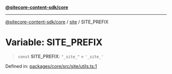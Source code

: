 [**@sitecore-content-sdk/core**](../../README.md)

***

[@sitecore-content-sdk/core](../../README.md) / [site](../README.md) / SITE\_PREFIX

# Variable: SITE\_PREFIX

> `const` **SITE\_PREFIX**: `"_site_"` = `'_site_'`

Defined in: [packages/core/src/site/utils.ts:1](https://github.com/Sitecore/xmc-jss-dev/blob/38628169543edbbaa7aaf11b37732422ca68db02/packages/core/src/site/utils.ts#L1)
